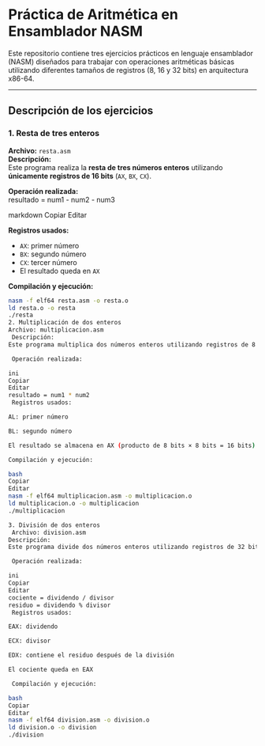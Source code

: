 #  Práctica de Aritmética en Ensamblador NASM

Este repositorio contiene tres ejercicios prácticos en lenguaje ensamblador (NASM) diseñados para trabajar con operaciones aritméticas básicas utilizando diferentes tamaños de registros (8, 16 y 32 bits) en arquitectura x86-64.

---

## Descripción de los ejercicios

### 1.  Resta de tres enteros

**Archivo:** `resta.asm`  
**Descripción:**  
Este programa realiza la **resta de tres números enteros** utilizando **únicamente registros de 16 bits** (`AX`, `BX`, `CX`).  

 **Operación realizada:**  
resultado = num1 - num2 - num3

markdown
Copiar
Editar

**Registros usados:**  
- `AX`: primer número  
- `BX`: segundo número  
- `CX`: tercer número  
- El resultado queda en `AX`

 **Compilación y ejecución:**

```bash
nasm -f elf64 resta.asm -o resta.o
ld resta.o -o resta
./resta
2. Multiplicación de dos enteros
Archivo: multiplicacion.asm
 Descripción:
Este programa multiplica dos números enteros utilizando registros de 8 bits.

 Operación realizada:

ini
Copiar
Editar
resultado = num1 * num2
 Registros usados:

AL: primer número

BL: segundo número

El resultado se almacena en AX (producto de 8 bits × 8 bits = 16 bits)

Compilación y ejecución:

bash
Copiar
Editar
nasm -f elf64 multiplicacion.asm -o multiplicacion.o
ld multiplicacion.o -o multiplicacion
./multiplicacion

3. División de dos enteros
 Archivo: division.asm
Descripción:
Este programa divide dos números enteros utilizando registros de 32 bits. También muestra en pantalla el cociente y el residuo.

 Operación realizada:

ini
Copiar
Editar
cociente = dividendo / divisor
residuo = dividendo % divisor
 Registros usados:

EAX: dividendo

ECX: divisor

EDX: contiene el residuo después de la división

El cociente queda en EAX

 Compilación y ejecución:

bash
Copiar
Editar
nasm -f elf64 division.asm -o division.o
ld division.o -o division
./division
